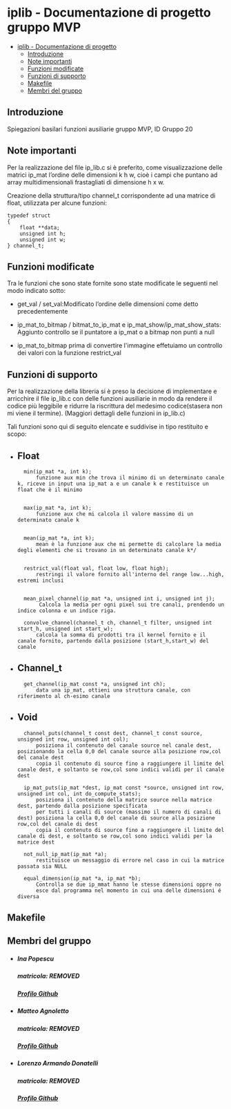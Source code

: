 # iplib - Documentazione di progetto gruppo MVP 

- [iplib - Documentazione di progetto](#iplib---documentazione-di-progetto)
  - [Introduzione](#introduzione)
  - [Note importanti](#note-importanti)
  - [Funzioni modificate](#funzioni-modificate)
  - [Funzioni di supporto](#funzioni-di-supporto)
  - [Makefile](#makefile)
  - [Membri del gruppo](#membri-del-gruppo)

## Introduzione
Spiegazioni basilari funzioni ausiliarie gruppo MVP, ID Gruppo 20
## Note importanti
Per la realizzazione del file ip_lib.c si è preferito, come visualizzazione delle matrici ip_mat l’ordine delle dimensioni k h w, cioè i campi che puntano ad array  multidimensionali frastagliati di dimensione h x w.

Creazione della struttura/tipo channel_t corrispondente ad una matrice di float, utilizzata per alcune funzioni:

	typedef struct
	{
		float **data;
		unsigned int h;
		unsigned int w;
	} channel_t;

## Funzioni modificate
Tra le funzioni che sono state fornite sono state modificate le seguenti nel modo indicato sotto: 

- get_val / set_val:Modificato l’ordine delle dimensioni come detto precedentemente
- ip_mat_to_bitmap / bitmat_to_ip_mat e ip_mat_show/ip_mat_show_stats:  Aggiunto controllo se il puntatore a ip_mat o a bitmap non punti a null

- ip_mat_to_bitmap
	prima di convertire l'immagine effetuiamo un controllo dei valori con la funzione restrict_val


## Funzioni di supporto
Per la realizzazione della libreria si è preso la decisione di implementare e arricchire il file ip_lib.c con delle funzioni ausiliarie in modo da rendere il codice più leggibile e ridurre la riscrittura del medesimo codice(stasera non mi viene il termine).
(Maggiori dettagli delle funzioni in ip_lib.c)

Tali funzioni sono qui di seguito elencate e suddivise in tipo restituito e scopo:

- ## Float
                                                                                                                
		min(ip_mat *a, int k);
			funzione aux min che trova il minimo di un determinato canale k, riceve in input una ip_mat a e un canale k e restituisce un float che è il minimo


		max(ip_mat *a, int k);
			funzione aux che mi calcola il valore massimo di un determinato canale k


		mean(ip_mat *a, int k);
			mean è la funzione aux che mi permette di calcolare la media degli elementi che si trovano in un determinato canale k*/


		restrict_val(float val, float low, float high);
			restringi il valore fornito all'interno del range low...high, estremi inclusi 
		

		mean_pixel_channel(ip_mat *a, unsigned int i, unsigned int j);
			 Calcola la media per ogni pixel sui tre canali, prendendo un indice colonna e un indice riga.

		convolve_channel(channel_t ch, channel_t filter, unsigned int start_h, unsigned int start_w);
			calcola la somma di prodotti tra il kernel fornito e il canale fornito, partendo dalla posizione (start_h,start_w) del canale

- ## Channel_t
		get_channel(ip_mat const *a, unsigned int ch);
			data una ip_mat, ottieni una struttura canale, con riferimento al ch-esimo canale 
 
- ## Void
		channel_puts(channel_t const dest, channel_t const source, unsigned int row, unsigned int col);
			posiziona il contenuto del canale source nel canale dest, posizionando la cella 0,0 del canale source alla posizione row,col del canale dest
			copia il contenuto di source fino a raggiungere il limite del canale dest, e soltanto se row,col sono indici validi per il canale dest
 
		ip_mat_puts(ip_mat *dest, ip_mat const *source, unsigned int row, unsigned int col, int do_compute_stats);
			posiziona il contenuto della matrice source nella matrice dest, partendo dalla posizione specificata
 			per tutti i canali di source (massimo il numero di canali di dest) posiziona la cella 0,0 del canale di source alla posizione row,col del canale di dest
 			copia il contenuto di source fino a raggiungere il limite del canale di dest, e soltanto se row,col sono indici validi per la matrice dest

		not_null_ip_mat(ip_mat *a);
			restituisce un messaggio di errore nel caso in cui la matrice passata sia NULL

		equal_dimension(ip_mat *a, ip_mat *b);
			Controlla se due ip_mmat hanno le stesse dimensioni oppre no
			esce dal programma nel momento in cui una delle dimensioni é diversa





## Makefile

## Membri del gruppo

-	##### Ina Popescu 
	##### matricola:	***REMOVED***
	##### [Profilo Github](https://github.com/Ina-pps)
-	##### Matteo Agnoletto 
	##### matricola:	***REMOVED***
	##### [Profilo Github](https://github.com/EPMatt)
-	##### Lorenzo Armando Donatelli
	##### matricola:	***REMOVED***
	##### [Profilo Github](https://github.com/Donnyz) 
